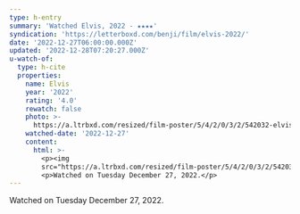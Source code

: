 ```yaml
---
type: h-entry
summary: 'Watched Elvis, 2022 - ★★★★'
syndication: 'https://letterboxd.com/benji/film/elvis-2022/'
date: '2022-12-27T06:00:00.000Z'
updated: '2022-12-28T07:20:27.000Z'
u-watch-of:
  type: h-cite
  properties:
    name: Elvis
    year: '2022'
    rating: '4.0'
    rewatch: false
    photo: >-
      https://a.ltrbxd.com/resized/film-poster/5/4/2/0/3/2/542032-elvis-0-600-0-900-crop.jpg?v=c8e56b86bc
    watched-date: '2022-12-27'
    content:
      html: >-
        <p><img
        src="https://a.ltrbxd.com/resized/film-poster/5/4/2/0/3/2/542032-elvis-0-600-0-900-crop.jpg?v=c8e56b86bc"/></p>
        <p>Watched on Tuesday December 27, 2022.</p>
---
```

Watched on Tuesday December 27, 2022.
